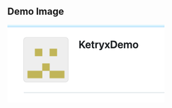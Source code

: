## Demo Image

![Ketryx demo](https://github.com/leechickering/git-based-items/blob/main/docs/Ketryxdemo.png)
